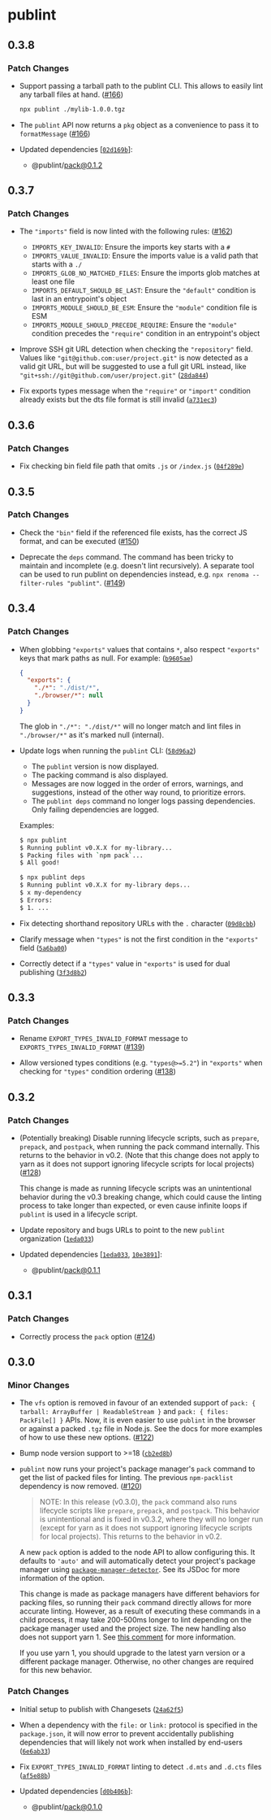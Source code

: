# publint

## 0.3.8

### Patch Changes

- Support passing a tarball path to the publint CLI. This allows to easily lint any tarball files at hand. ([#166](https://github.com/publint/publint/pull/166))

  ```bash
  npx publint ./mylib-1.0.0.tgz
  ```

- The `publint` API now returns a `pkg` object as a convenience to pass it to `formatMessage` ([#166](https://github.com/publint/publint/pull/166))

- Updated dependencies [[`02d169b`](https://github.com/publint/publint/commit/02d169b1c1bb4739427b261dbc6cccdea37abdca)]:
  - @publint/pack@0.1.2

## 0.3.7

### Patch Changes

- The `"imports"` field is now linted with the following rules: ([#162](https://github.com/publint/publint/pull/162))

  - `IMPORTS_KEY_INVALID`: Ensure the imports key starts with a `#`
  - `IMPORTS_VALUE_INVALID`: Ensure the imports value is a valid path that starts with a `./`
  - `IMPORTS_GLOB_NO_MATCHED_FILES`: Ensure the imports glob matches at least one file
  - `IMPORTS_DEFAULT_SHOULD_BE_LAST`: Ensure the `"default"` condition is last in an entrypoint's object
  - `IMPORTS_MODULE_SHOULD_BE_ESM`: Ensure the `"module"` condition file is ESM
  - `IMPORTS_MODULE_SHOULD_PRECEDE_REQUIRE`: Ensure the `"module"` condition precedes the `"require"` condition in an entrypoint's object

- Improve SSH git URL detection when checking the `"repository"` field. Values like `"git@github.com:user/project.git"` is now detected as a valid git URL, but will be suggested to use a full git URL instead, like `"git+ssh://git@github.com/user/project.git"` ([`28da844`](https://github.com/publint/publint/commit/28da844027e549f0b90ccb95c96e2578b433c6f3))

- Fix exports types message when the `"require"` or `"import"` condition already exists but the dts file format is still invalid ([`a731ec3`](https://github.com/publint/publint/commit/a731ec3a39f9e62e32e6ed54e9eb87f55b6326aa))

## 0.3.6

### Patch Changes

- Fix checking bin field file path that omits `.js` or `/index.js` ([`04f289e`](https://github.com/publint/publint/commit/04f289ec2a8f9ff6967b7da95c19670825ea062c))

## 0.3.5

### Patch Changes

- Check the `"bin"` field if the referenced file exists, has the correct JS format, and can be executed ([#150](https://github.com/publint/publint/pull/150))

- Deprecate the `deps` command. The command has been tricky to maintain and incomplete (e.g. doesn't lint recursively). A separate tool can be used to run publint on dependencies instead, e.g. `npx renoma --filter-rules "publint"`. ([#149](https://github.com/publint/publint/pull/149))

## 0.3.4

### Patch Changes

- When globbing `"exports"` values that contains `*`, also respect `"exports"` keys that mark paths as null. For example: ([`b9605ae`](https://github.com/publint/publint/commit/b9605ae17be4370be65fd584f8aada26e7236799))

  ```json
  {
    "exports": {
      "./*": "./dist/*",
      "./browser/*": null
    }
  }
  ```

  The glob in `"./*": "./dist/*"` will no longer match and lint files in `"./browser/*"` as it's marked null (internal).

- Update logs when running the `publint` CLI: ([`58d96a2`](https://github.com/publint/publint/commit/58d96a25ced0d74aa1cc41b98c79bccb663802f9))

  - The `publint` version is now displayed.
  - The packing command is also displayed.
  - Messages are now logged in the order of errors, warnings, and suggestions, instead of the other way round, to prioritize errors.
  - The `publint deps` command no longer logs passing dependencies. Only failing dependencies are logged.

  Examples:

  ```bash
  $ npx publint
  $ Running publint v0.X.X for my-library...
  $ Packing files with `npm pack`...
  $ All good!
  ```

  ```bash
  $ npx publint deps
  $ Running publint v0.X.X for my-library deps...
  $ x my-dependency
  $ Errors:
  $ 1. ...
  ```

- Fix detecting shorthand repository URLs with the `.` character ([`09d8cbb`](https://github.com/publint/publint/commit/09d8cbb933a530d1f96eec8d516f9b0a6aa3f7f2))

- Clarify message when `"types"` is not the first condition in the `"exports"` field ([`5a6ba00`](https://github.com/publint/publint/commit/5a6ba00b3d3734b6d9c7b3b2ee6ae22004a358f6))

- Correctly detect if a `"types"` value in `"exports"` is used for dual publishing ([`3f3d8b2`](https://github.com/publint/publint/commit/3f3d8b297359e293dba86a7132764846ab2e2384))

## 0.3.3

### Patch Changes

- Rename `EXPORT_TYPES_INVALID_FORMAT` message to `EXPORTS_TYPES_INVALID_FORMAT` ([#139](https://github.com/publint/publint/pull/139))

- Allow versioned types conditions (e.g. `"types@>=5.2"`) in `"exports"` when checking for `"types"` condition ordering ([#138](https://github.com/publint/publint/pull/138))

## 0.3.2

### Patch Changes

- (Potentially breaking) Disable running lifecycle scripts, such as `prepare`, `prepack`, and `postpack`, when running the pack command internally. This returns to the behavior in v0.2. (Note that this change does not apply to yarn as it does not support ignoring lifecycle scripts for local projects) ([#128](https://github.com/publint/publint/pull/128))

  This change is made as running lifecycle scripts was an unintentional behavior during the v0.3 breaking change, which could cause the linting process to take longer than expected, or even cause infinite loops if `publint` is used in a lifecycle script.

- Update repository and bugs URLs to point to the new `publint` organization ([`1eda033`](https://github.com/publint/publint/commit/1eda0334e9f3647867dcc39d85fe04690ca9e543))

- Updated dependencies [[`1eda033`](https://github.com/publint/publint/commit/1eda0334e9f3647867dcc39d85fe04690ca9e543), [`10e3891`](https://github.com/publint/publint/commit/10e3891ba7f3d438c5c3c394423bdbc2078cf7e6)]:
  - @publint/pack@0.1.1

## 0.3.1

### Patch Changes

- Correctly process the `pack` option ([#124](https://github.com/publint/publint/pull/124))

## 0.3.0

### Minor Changes

- The `vfs` option is removed in favour of an extended support of `pack: { tarball: ArrayBuffer | ReadableStream }` and `pack: { files: PackFile[] }` APIs. Now, it is even easier to use `publint` in the browser or against a packed `.tgz` file in Node.js. See the docs for more examples of how to use these new options. ([#122](https://github.com/publint/publint/pull/122))

- Bump node version support to >=18 ([`cb2ed8b`](https://github.com/publint/publint/commit/cb2ed8b052146b25607f2f19d9a2c53c3d8b2f2e))

- `publint` now runs your project's package manager's `pack` command to get the list of packed files for linting. The previous `npm-packlist` dependency is now removed. ([#120](https://github.com/publint/publint/pull/120))

  > NOTE: In this release (v0.3.0), the `pack` command also runs lifecycle scripts like `prepare`, `prepack`, and `postpack`. This behavior is unintentional and is fixed in v0.3.2, where they will no longer run (except for yarn as it does not support ignoring lifecycle scripts for local projects). This returns to the behavior in v0.2.

  A new `pack` option is added to the node API to allow configuring this. It defaults to `'auto'` and will automatically detect your project's package manager using [`package-manager-detector`](https://github.com/antfu-collective/package-manager-detector). See its JSDoc for more information of the option.

  This change is made as package managers have different behaviors for packing files, so running their `pack` command directly allows for more accurate linting. However, as a result of executing these commands in a child process, it may take 200-500ms longer to lint depending on the package manager used and the project size. The new handling also does not support yarn 1. See [this comment](https://github.com/publint/publint/issues/11#issuecomment-2176160022) for more information.

  If you use yarn 1, you should upgrade to the latest yarn version or a different package manager. Otherwise, no other changes are required for this new behavior.

### Patch Changes

- Initial setup to publish with Changesets ([`24a62f5`](https://github.com/publint/publint/commit/24a62f57dd1e5fc6e6410d3e2f99811475b61480))

- When a dependency with the `file:` or `link:` protocol is specified in the `package.json`, it will now error to prevent accidentally publishing dependencies that will likely not work when installed by end-users ([`6e6ab33`](https://github.com/publint/publint/commit/6e6ab33dd2180cc7d770a92353f67cb674964102))

- Fix `EXPORT_TYPES_INVALID_FORMAT` linting to detect `.d.mts` and `.d.cts` files ([`af5e88b`](https://github.com/publint/publint/commit/af5e88b4d3d5260b532a6cdbbde7216a785c0e07))

- Updated dependencies [[`d0b406b`](https://github.com/publint/publint/commit/d0b406befb0f76efc0936f9afb1e6c4679bcbdfb)]:
  - @publint/pack@0.1.0
